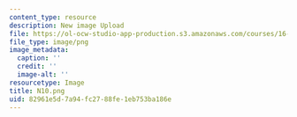 ```yaml
---
content_type: resource
description: New image Upload
file: https://ol-ocw-studio-app-production.s3.amazonaws.com/courses/16-90-computational-methods-in-aerospace-engineering-spring-2014/82961e5d7a94fc2788fe1eb753ba186e_N10.png
file_type: image/png
image_metadata:
  caption: ''
  credit: ''
  image-alt: ''
resourcetype: Image
title: N10.png
uid: 82961e5d-7a94-fc27-88fe-1eb753ba186e
---
```

